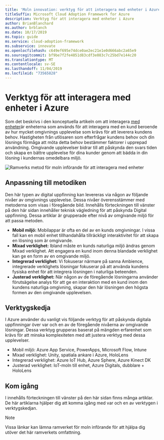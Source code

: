 ```yaml
---
title: 'Moln innovation: verktyg för att interagera med enheter i Azure'
titleSuffix: Microsoft Cloud Adoption Framework for Azure
description: Verktyg för att interagera med enheter i Azure
author: BrianBlanchard
ms.author: brblanch
ms.date: 10/17/2019
ms.topic: guide
ms.service: cloud-adoption-framework
ms.subservice: innovate
ms.openlocfilehash: c649ef695e74dce0ae2ec21e1e0d666abc2a65e9
ms.sourcegitcommit: bf9be7f2fe4851d83cdf3e083c7c25bd7e144c20
ms.translationtype: MT
ms.contentlocale: sv-SE
ms.lasthandoff: 11/04/2019
ms.locfileid: "73565828"
---
```

# <a name="tools-to-interact-with-devices-in-azure"></a>Verktyg för att interagera med enheter i Azure

Som det beskrivs i den konceptuella artikeln om att interagera [med enheter](../considerations/devices.md)är enheterna som används för att interagera med en kund beroende av hur mycket omgivnings upplevelse som krävs för att leverera kundens behov. Hastigheten från utlösaren som efterfrågar kundens behov och din lösnings förmåga att möta detta behov bestämmer faktorer i upprepad användning. Omgivande upplevelser bidrar till att påskynda den svars tiden och skapa en bättre upplevelse för dina kunder genom att bädda in din lösning i kundernas omedelbara miljö.

![Ramverks metod för moln införande för att interagera med enheter](../../_images/innovate/ambient-experiences.png)

## <a name="alignment-to-the-methodology"></a>Anpassning till metodiken

Den här typen av digital uppfinning kan levereras via någon av följande nivåer av omgivnings upplevelse. Dessa nivåer överensstämmer med metoderna som visas i föregående bild. Innehålls förteckningen till vänster på den här sidan innehåller teknisk vägledning för att påskynda Digital uppfinning. Dessa artiklar är grupperade efter nivå av omgivande miljö för att passa metoden.

- **Mobil miljö:** Mobilappar är ofta en del av en kunds omgivningar. I vissa fall kan en mobil enhet tillhandahålla tillräckligt interaktivitet för att skapa en lösning som är omgivande.
- **Mixad verklighet:** Ibland måste en kunds naturliga miljö ändras genom Mixad verklighet. Att engagera en kund inom denna blandade verklighet kan ge en form av en omgivande miljö.
- **Integrerad verklighet:** Vi fokuserar närmare på sanna Ambience, integrerade verklighets lösningar fokuserar på att använda kundens fysiska enhet för att integrera lösningen i naturliga beteenden.
- **Justerad verklighet:** När någon av de föregående lösningarna använder förutsägelse analys för att ge en interaktion med en kund inom den kundens naturliga omgivning, skapar den här lösningen den högsta formen av den omgivande upplevelsen.

## <a name="toolchain"></a>Verktygskedja

I Azure använder du vanligt vis följande verktyg för att påskynda digitala uppfinningar över var och en av de föregående nivåerna av omgivande lösningar. Dessa verktyg grupperas baserat på mängden erfarenhet som krävs för att minska komplexiteten med att justera verktyg med dessa upplevelser.

- Mobil miljö: Azure App Service, PowerApps, Microsoft Flow, Intune
- Mixad verklighet: Unity, spatiala ankare i Azure, HoloLens
- Integrerad verklighet: Azure IoT Hub, Azure Sphere, Azure Kinect DK
- Justerad verklighet: IoT-moln till enhet, Azure Digitals, dubblare + HoloLens

## <a name="get-started"></a>Kom igång

I innehålls förteckningen till vänster på den här sidan finns många artiklar. De här artiklarna hjälper dig att komma igång med var och en av verktygen i verktygskedjan.

> [!NOTE]
> Vissa länkar kan lämna ramverket för moln införande för att hjälpa dig utöver det här ramverkets omfattning.
